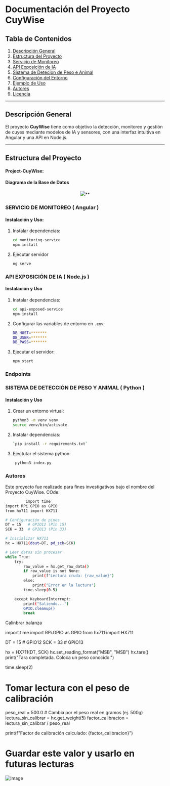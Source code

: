 # Documentación del Proyecto CuyWise

## Tabla de Contenidos
1. [Descripción General](#descripción-general)
2. [Estructura del Proyecto](#estructura-del-proyecto)
3. [Servicio de Monitoreo](#Servicio-de-Monitoreo)
4. [API Exposición de IA](#backend-nodejs)
5. [Sistema de Detecion de Peso e Animal](#inteligencia-artificial-python)
6. [Configuración del Entorno](#configuración-del-entorno)
7. [Ejemplo de Uso](#ejemplo-de-uso)
8. [Autores](#autores)
9. [Licencia](#licencia)

---

## Descripción General
El proyecto **CuyWise** tiene como objetivo la detección, monitoreo y gestión de cuyes mediante modelos de IA y sensores, con una interfaz intuitiva en Angular y una API en Node.js.

---

## Estructura del Proyecto
#### Project-CuyWise:


#### Diagrama de la Base de Datos
<div align="center">

![](https://lh7-rt.googleusercontent.com/docsz/AD_4nXcskyg-4YQyZn3gZ3dKmKT3zI_AkRv2wp0f5SKj_ssAuUifD-KgK5x1vG6bdEbIVsKlolv3n667SeYcZraqTRp_t0Hx1n3JU_2Mu-EVqhGIPAh8ojd8FqH92yDHcA7-QH96a1oRhQ?key=bJjD0ps2Yo0J-la2DckDGMcN)**
</div>

### SERVICIO DE MONITOREO ( Angular )

####  Instalación y Uso:
1. Instalar dependencias:
   ```bash
   cd monitoring-service
   npm install
   ```
  2. Ejecutar servidor
	 ```bash
	 ng serve
	  ``` 

### API EXPOSICIÓN DE IA ( Node.js )
#### Instalación y Uso
1. Instalar dependencias:
   ```bash
   cd api-exposed-service
   npm install
   ```
2. Configurar las variables de entorno en `.env`:
	```bash
   DB_HOST=*******
   DB_USER=*******
   DB_PASS=*******
   ```
3. Ejecutar el servidor:
	```bash
   npm start
   ```
### Endpoints

### SISTEMA DE DETECCIÓN DE PESO Y ANIMAL ( Python )
#### Instalación y Uso
1. Crear un entorno virtual:
   ```bash
   python3 -m venv venv
   source venv/bin/activate
   ```
2. Instalar dependencias:
	```bash
   `pip install -r requirements.txt`
   ```
  3. Ejectutar el sistema python:
		```bash
	     python3 index.py
	   ```
### Autores

Este proyecto fue realizado para fines investigativos bajo el nombre del Proyecto CuyWise.
COde:

```bash
	     import time
import RPi.GPIO as GPIO
from hx711 import HX711

# Configuración de pines
DT = 15   # GPIO12 (Pin 15)
SCK = 33  # GPIO13 (Pin 33)

# Inicializar HX711
hx = HX711(dout=DT, pd_sck=SCK)

# Leer datos sin procesar
while True:
    try:
        raw_value = hx.get_raw_data()
        if raw_value is not None:
            print(f"Lectura cruda: {raw_value}")
        else:
            print("Error en la lectura")
        time.sleep(0.5)

    except KeyboardInterrupt:
        print("Saliendo...")
        GPIO.cleanup()
        break

```

Calinbrar balanza

import time
import RPi.GPIO as GPIO
from hx711 import HX711

DT = 15  # GPIO12
SCK = 33  # GPIO13

hx = HX711(DT, SCK)
hx.set_reading_format("MSB", "MSB")
hx.tare()
print("Tara completada. Coloca un peso conocido.")

time.sleep(2)

# Tomar lectura con el peso de calibración
peso_real = 500.0  # Cambia por el peso real en gramos (ej. 500g)
lectura_sin_calibrar = hx.get_weight(5)
factor_calibracion = lectura_sin_calibrar / peso_real

print(f"Factor de calibración calculado: {factor_calibracion}")

# Guardar este valor y usarlo en futuras lecturas

 ![image](https://github.com/user-attachments/assets/ae1d6d2d-1034-4d80-9008-20a8e6dc87c6)

